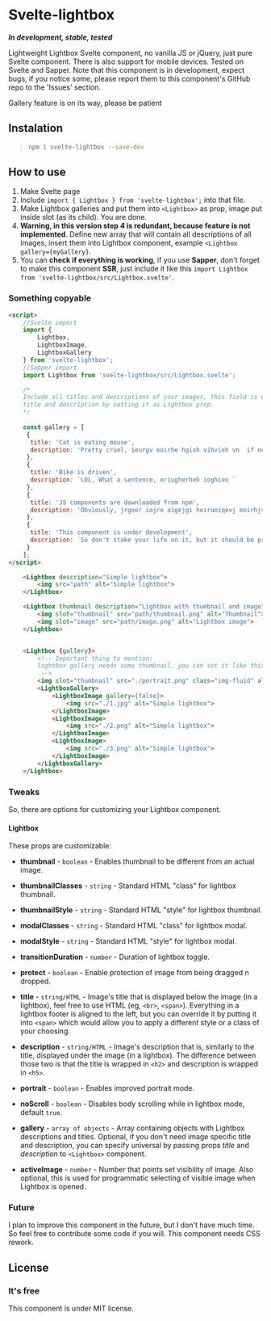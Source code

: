 # Svelte-lightbox

***In development, stable, tested***

Lightweight Lightbox Svelte component, no vanilla JS or jQuery, just pure Svelte component. There is also support for
mobile devices. Tested on Svelte and Sapper. Note that this component is in development, expect bugs, if you notice some, 
please report them to this component's GitHub repo to the 'Issues' section.

Gallery feature is on its way, please be patient

## Instalation

> ```bash
> npm i svelte-lightbox --save-dev
> ```

## How to use

1. Make Svelte page
2. Include `import { Lightbox } from 'svelte-lightbox';` into that file.
3. Make Lightbox galleries and put them into `<Lightbox>` as prop, image put inside slot (as its child). You are done.
4. **Warning, in this version step 4 is redundant, because feature is not implemented**. Define new array that will contain 
all descriptions of all images, insert them into Lightbox component, example `<Lightbox gallery={myGallery}`.
5. You can **check if everything is working**, if you use **Sapper**, don't forget to make this component **SSR**, just include
it like this `import Lightbox from 'svelte-lightbox/src/Lightbox.svelte'`.


### Something copyable

```html
<script>
    //Svelte import
    import { 
        Lightbox,
        LightboxImage,
        LightboxGallery
    } from 'svelte-lightbox';
    //Sapper import
	import Lightbox from 'svelte-lightbox/src/Lightbox.svelte';

    /*
    Include all titles and descriptions of your images, this field is optional, and you can set universal 
    title and description by setting it as Lightbox prop.
    */
	
    const gallery = [
     {
      title: 'Cat is eating mouse',
      description: 'Pretty cruel, ieurgv eoirhe hgioh vihvieh vn  if neib '
     },
     {
      title: 'Bike is driven',
      description: `LOL, What a sentence, eriugherheh ioghieo `
     },
     {
      title: 'JS components are downloaded from npm',
      description: 'Obviously, jrgoer iojre oigejgi heiruoiqevj eoirhjv ioehh ve'
     },
     {
      title: 'This component is under development',
      description: `So don't stake your life on it, but it should be pretty stable`
     }
    ];
</script>

    <Lightbox description="Simple lightbox">
        <img src="path" alt="Simple lightbox">
    </Lightbox>

    <Lightbox thumbnail description="Lightbox with thumbnail and image">
        <img slot="thumbnail" src="path/thumbnail.png" alt="Thumbnail">
        <img slot="image" src="path/image.png" alt="Lightbox image">
    </Lightbox>


    <Lightbox {gallery}>
        <!-- Important thing to mention: 
        lightbox gallery needs some thumbnail, you can set it like this, dont worry, this image will be displayed within gallery
         -->
        <img slot="thumbnail" src="./portrait.png" class="img-fluid" alt="Simple lightbox">
        <LightboxGallery>
            <LightboxImage gallery={false}>
                <img src="./1.jpg" alt="Simple lightbox">
            </LightboxImage>
            <LightboxImage>
                <img src="./2.png" alt="Simple lightbox">
            </LightboxImage>
            <LightboxImage>
                <img src="./3.png" alt="Simple lightbox">
            </LightboxImage>
        </LightboxGallery>
    </Lightbox>

```

### Tweaks

So, there are options for customizing your Lightbox component.

#### Lightbox

These props are customizable:

* **thumbnail** - `boolean` - Enables thumbnail to be different from an actual image.
  
* **thumbnailClasses** - `string` - Standard HTML "class" for lightbox thumbnail.
  
* **thumbnailStyle** - `string` - Standard HTML "style" for lightbox thumbnail.
  
* **modalClasses** - `string` - Standard HTML "class" for lightbox modal.
  
* **modalStyle** - `string` - Standard HTML "style" for lightbox modal.
  
* **transitionDuration** - `number` - Duration of lightbox toggle.
  
* **protect** - `boolean` - Enable protection of image from being dragged n dropped.
  
* **title** - `string/HTML` - Image's title that is displayed below the image (in a lightbox), feel free to use HTML
 (eg, `<br>`, `<span>`). Everything in a lightbox footer is aligned to the left, but you can override it
 by putting it into `<span>` which would allow you to apply a different style or a class of your choosing.
  
* **description** - `string/HTML` - Image's description that is, similarly to the title, displayed under the image (in a lightbox).
The difference between those two is that the title is wrapped in `<h2>` and description is wrapped in `<h5>`.
  
* **portrait** - `boolean` - Enables improved portrait mode.
  
* **noScroll** - `boolean` - Disables body scrolling while in lightbox mode, default `true`.


* **gallery** - `array of objects` - Array containing objects with Lightbox descriptions and titles. Optional, if you don't 
need image specific title and description, you can specify universal by passing props *title* and *description* to `<Lightbox>` component.
  
* **activeImage** - `number` - Number that points set visibility of image. Also optional, this is used for programmatic 
selecting of visible image when Lightbox is opened.

### Future

I plan to improve this component in the future, but I don't have much time.
So feel free to contribute some code if you will. This component needs CSS rework.

## License

### It's free

This component is under MIT license.
